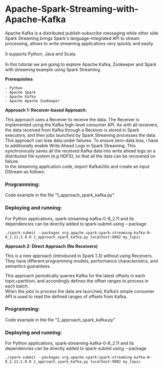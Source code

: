# Apache-Spark-Streaming-with-Apache-Kafka
Apache Kafka is a distributed publish-subscribe messaging while other side Spark Streaming brings Spark's language-integrated API to stream processing, allows to write streaming applications very quickly and easily.<br />
<br />
It supports Python, Java and Scala.<br />
<br />
In this tutorial we are going to explore Apache Kafka, Zookeeper and Spark with streaming example using Spark Streaming.<br />

__Prerequisites__

	- Python
	- Apache Spark
	- Apache Kafka
	- Apache Apache ZooKeeper

__Approach 1: Receiver-based Approach:__

This approach uses a Receiver to receive the data. The Receiver is implemented using the Kafka high-level consumer API. As with all receivers, the data received from Kafka through a Receiver is stored in Spark executors, and then jobs launched by Spark Streaming processes the data.
This approach can lose data under failures. To ensure zero-data loss, i have to additionally enable Write Ahead Logs in Spark Streaming. This synchronously saves all the received Kafka data into write ahead logs on a distributed file system (e.g HDFS), so that all the data can be recovered on failure.<br />
In the streaming application code, import KafkaUtils and create an input DStream as follows.<br />

### Programming:

Code example in the file “1_approach_spark_kafka.py”<br />

### Deploying and running:

For Python applications, spark-streaming-kafka-0-8_2.11 and its dependencies can be directly added to spark-submit using --package<br />

```
./spark-submit --packages org.apache.spark:spark-streaming-kafka-0–8_2.11:2.0.0 1_approach_spark_kafka.py localhost:9092 my_topic
```


__Approach 2: Direct Approach (No Receivers)__

This is a new approach (introduced in Spark 1.3) without using Receivers. They have different programming models, performance characteristics, and semantics guarantees.<br />

This approach periodically queries Kafka for the latest offsets in each topic+partition, and accordingly defines the offset ranges to process in each batch.<br />
When the jobs to process the data are launched, Kafka’s simple consumer API is used to read the defined ranges of offsets from Kafka.<br />

###  Programming:

Code example in the file “2_approach_spark_kafka.py”<br />

### Deploying and running:

For Python applications, spark-streaming-kafka-0-8_2.11 and its dependencies can be directly added to spark-submit using --package<br />

```
./spark-submit --packages org.apache.spark:spark-streaming-kafka-0–8_2.11:2.0.0 2_approach_spark_kafka.py localhost:9092 my_topic
```

